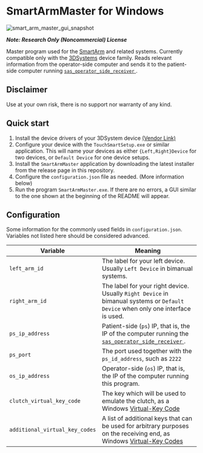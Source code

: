# SmartArmMaster for Windows

![smart_arm_master_gui_snapshot](https://user-images.githubusercontent.com/46012516/209059707-6195c284-e5e7-4d79-a040-48681675d1e4.png)

***Note: Research Only (Noncommercial) License***

Master program used for the [SmartArm](http://doi.org/10.1002/rcs.2053) and related systems. Currently compatible only with the [3DSystems](https://www.3dsystems.com/haptics) device family.
Reads relevant information from the operator-side computer and sends it to the patient-side computer running [ `sas_operator_side_receiver` ](https://github.com/SmartArmStack/smart_arm_stack_researchonly/releases/latest).

## Disclaimer

Use at your own risk, there is no support nor warranty of any kind.

## Quick start

1. Install the device drivers of your 3DSystem device [(Vendor Link)](https://support.3dsystems.com/s/article/Haptic-Device-Drivers-for-OpenHaptics)
2. Configure your device with the `TouchSmartSetup.exe` or similar application. This will name your devices as either `{Left,Right}Device` for two devices, or `Default Device` for one device setups.
3. Install the `SmartArmMaster` application by downloading the latest installer from the release page in this repository.
4. Configure the `configuration.json` file as needed. (More information below)
5. Run the program `SmartArmMaster.exe`. If there are no errors, a GUI similar to the one shown at the beginning of the README will appear.

## Configuration

Some information for the commonly used fields in `configuration.json`. Variables not listed here should be considered advanced.

| Variable | Meaning |
|-----|-----|
|`left_arm_id` | The label for your left device. Usually `Left Device` in bimanual systems.|
|`right_arm_id` | The label for your right device. Usually `Right Device` in bimanual systems or `Default Device` when only one interface is used.|
|`ps_ip_address`| Patient-side (`ps`) IP, that is, the IP of the computer running the [ `sas_operator_side_receiver` ](https://github.com/SmartArmStack/smart_arm_stack_researchonly/releases/latest).|
|`ps_port`| The port used together with the `ps_id_address`, such as `2222`|
|`os_ip_address`| Operator-side (`os`) IP, that is, the IP of the computer running this program.|
|`clutch_virtual_key_code`| The key which will be used to emulate the clutch, as a Windows [Virtual-Key Code](https://docs.microsoft.com/en-us/windows/win32/inputdev/virtual-key-codes) |
|`additional_virtual_key_codes`| A list of additional keys that can be used for arbitrary purposes on the receiving end, as Windows [Virtual-Key Codes](https://docs.microsoft.com/en-us/windows/win32/inputdev/virtual-key-codes)|
